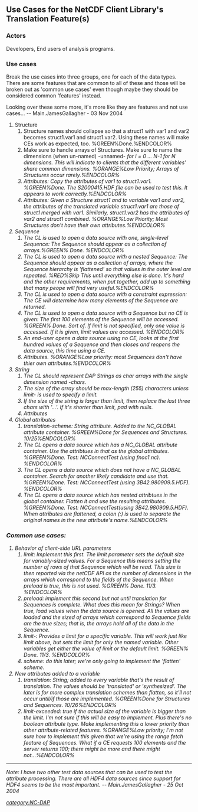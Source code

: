 ## Use Cases for the NetCDF Client Library's Translation Feature(s)

### Actors

Developers, End users of analysis programs.

### Use cases

Break the use cases into three groups, one for each of the data types.
There are some features that are common to all of these and those will
be broken out as 'common use cases' even though maybe they should be
considered common 'features' instead.

Looking over these some more, it's more like they are features and not
use cases... -- Main.JamesGallagher - 03 Nov 2004

1.  Structure
    1.  Structure names should collapse so that a struct1 with var1 and
        var2 becomes struct1.var1 and struct1.var2. Using these names
        will make CEs work as expected, too. %GREEN%Done.%ENDCOLOR%
    2.  Make sure to handle arrays of Structures. Make sure to name the
        dimensions (when un-named) <struct name>-unnamed-<i> for i = 0
        ... N-1 for N dimensions. This will indicate to clients that the
        different variables' share common dimensions. %ORANGE%Low
        Priority; Arrays of Structures occur rarely.%ENDCOLOR%
    3.  Attributes: Copy the attributes of var1 to struct1.var1.
        %GREEN%Done. The S2000415.HDF file can be used to test this. It
        appears to work correctly.%ENDCOLOR%
    4.  Attributes: Given a Structure struct1 and to variable var1 and
        var2, the attributes of the translated variable struct1.var1 are
        those of struct1 merged with var1. Similarly, struct1.var2 has
        the attributes of var2 and struct1 combined. %ORANGE%Low
        Priority; Most Structures don't have their own
        attributes.%ENDCOLOR%
2.  Sequence
    1.  The CL is used to open a data source with one, single-level
        Sequence: The Sequence should appear as a collection of
        arrays.%GREEN% Done. %ENDCOLOR%
    2.  The CL is used to open a data source with a nested Sequence: The
        Sequence should appear as a collection of arrays, where the
        Sequence hierarchy is 'flattened' so that values in the outer
        level are repeated. %RED%Skip This until everything else is
        done. It's hard and the other requirements, when put together,
        add up to something that many peope will find very
        useful.%ENDCOLOR%
    3.  The CL is used to open a data source with a constraint
        expression: The CE will determine how many elements of the
        Sequence are returned.
    4.  The CL is used to open a data source with a Sequence but no CE
        is given: The first 100 elements of the Sequence will be
        accessed. %GREEN% Done. Sort of. If limit is not specified, only
        one value is accessed. If it is given, limit values are
        accessed. %ENDCOLOR%
    5.  An end-user opens a data source using no CE, looks at the first
        hundred values of a Sequence and then closes and reopens the
        data source, this time using a CE.
    6.  Attributes. %ORANGE%Low priority: most Sequences don't have
        thier own attributes.%ENDCOLOR%
3.  String
    1.  The CL should represent DAP Strings as char arrays with the
        single dimension named <var-name>-chars.
    2.  The size of the array should be max-length (255) characters
        unless limit-<var-name> is used to specify a limit.
    3.  If the size of the string is larger than limit, then replace the
        last three chars with '...'. If it's shorter than limit, pad
        with nulls.
    4.  Attributes
4.  Global attributes
    1.  translation-scheme: String attribute. Added to the NC_GLOBAL
        attribute container. %GREEN%Done for Sequences and Structures.
        10/25%ENDCOLOR%
    2.  The CL opens a data source which has a NC_GLOBAL attribute
        container. Use the attribtues in that as the global attributes.
        %GREEN%Done. Test: <nop>NCConnectTest (using fnoc1.nc).
        %ENDCOLOR%
    3.  The CL opens a data source which does not have a NC_GLOBAL
        container. Search for another likely candidate and use that.
        %GREEN%Done. Test: <nop>NCConnectTest (using 3B42.980909.5.HDF).
        %ENDCOLOR%
    4.  The CL opens a data source which has nested attribtues in the
        global container. Flatten it and use the resulting attributes.
        %GREEN%Done. Test: <nop>NCConnectTest(using 3B42.980909.5.HDF).
        When attributes are flattened, a colon (:) is used to separate
        the original names in the new attribute's name.%ENDCOLOR%

### Common use cases:

1.  Behavior of client-side URL parameters
    1.  limit: Implement this first. The limit parameter sets the
        default size for variably-sized values. For a Sequence this
        means setting the number of rows of that Sequence which will be
        read. This size is then reported via the netCDF API as the
        number of dimensions in the arrays which correspond to the
        fields of the Sequence. When preload is true, this is not used.
        %GREEN% Done. 11/3. %ENDCOLOR%
    2.  preload: implement this second but not until translation for
        Sequences is complete. What does this mean for Strings? When
        true, load values when the data source is opened. All the values
        are loaded and the sized of arrays which correspond to Sequence
        fields are the true sizes; that is, the arrays hold all of the
        data in the Sequence.
    3.  limit-<variable>: Provides a limit for a specific variable. This
        will work just like limit above, but sets the limit for only the
        named variable. Other variables get either the value of limit or
        the default limit. %GREEN% Done. 11/3. %ENDCOLOR%
    4.  scheme: do this later; we're only going to implement the
        'flatten' scheme.
2.  New attributes added to a variable
    1.  translation: String; added to every variable that's the result
        of translation. The values should be 'translated' or
        'synthesized'. The later is for more complex translation schemes
        than flatten, so it'll not occur until/if those are implemented.
        %GREEN%Done for Structures and Sequences. 10/26%ENDCOLOR%
    2.  limit-exceeded: true if the actual size of the variable is
        bigger than the limit. I'm not sure if this will be easy to
        implement. Plus there's no boolean attribute type. Make
        implementing this a lower priority than other attribute-related
        features. %ORANGE%Low priority; I'm not sure how to implement
        this given that we're using the range fetch feature of
        Sequences. What if a CE requests 100 elements and the server
        returns 100; there might be more and there might
        not...%ENDCOLOR%

---

Note: I have two other test data sources that can be used to test the
attribute processing. There are all HDF4 data sources since support for
HDF4 seems to be the most important. -- Main.JamesGallagher - 25 Oct
2004

[category:NC-DAP](category:NC-DAP "wikilink")